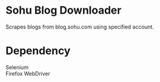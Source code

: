 # Sohu Blog Downloader
Scrapes blogs from blog.sohu.com using specified account.

# Dependency
Selenium    
Firefox WebDriver
